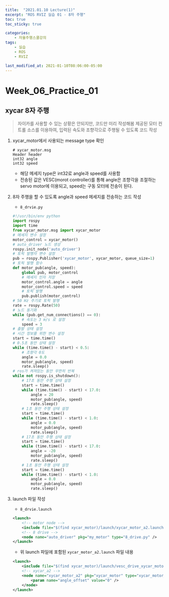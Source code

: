 ```yaml
---
title:  "2021.01.10 Lecture(1)"
excerpt: "ROS RVIZ 실습 01 - 8자 주행"
toc: true
toc_sticky: true

categories:
    - 자율주행스쿨강의
tags:
    - 실습
    - ROS
    - RVIZ

last_modified_at: 2021-01-10T08:06:00-05:00
---
```


# Week_06_Practice_01
## xycar 8자 주행

>자이카를 사용할 수 있는 상황은 안되지만, 코드만 미리 작성해봄
>제공된 모터 컨트롤 소스를 이용하여, 입력된 속도와 조향각으로 주행될 수 있도록  코드 작성

1. xycar_motor에서 사용되는 message type 확인
    ```
    # xycar_motor.msg
    Header header
    int32 angle
    int32 speed
    ```
    - 해당 메세지 type은 int32로 angle과 speed를 사용함
    - 전송된 값은 VESC(morot controller)를 통해 angle은 조향각을 조절하는 servo motor에 이용되고, speed는 구동 모터에 전송이 된다.

2. 8자 주행을 할 수 있도록 angle과 speed 메세지를 전송하는 코드 작성
    - `8_drvie.py`
    ```python
    #!/usr/bin/env python
    import rospy
    import time
    from xycar_motor.msg import xycar_motor
    # 메세지 변수 설정
    motor_control = xycar_motor()
    # auto_driver 노드 생성
    rospy.init_node('auto_driver')
    # 토픽 발행자 변수 설정
    pub = rospy.Publisher('xycar_motor', xycar_motor, queue_size=1)
    # 토픽 발행 함수
    def motor_pub(angle, speed):
        global pub, motor_control
        # 메세지 인자 저장
        motor_control.angle = angle
        motor_control.speed = speed
        # 토픽 발행
        pub.publish(motor_control)
    # 50 Hz 주기로 토픽 발행
    rate = rospy.Rate(50)
    # 노드 동기화
    while (pub.get_num_connections() == 0):
        # 속도는 3 m/s 로 설정
        speed = 3
    # 출발 상태 설정
    # 시간 정보를 위한 변수 설정
    start = time.time()
    # 0.5초 동안 상태 설정
    while (time.time() - start) < 0.5:
        # 조향각 0도
        angle = 0.0
        motor_pub(angle, speed)
        rate.sleep()
    # ros가 켜져있는 동안 무한히 반복
    while not rospy.is_shutdown():
        # 17초 동안 주행 상태 설정
        start = time.time()
        while (time.time() - start) < 17.0:
            angle = 20
            motor_pub(angle, speed)
            rate.sleep()
        # 1초 동안 주행 상태 설정
        start = time.time()
        while (time.time() - start) < 1.0:
            angle = 0.0
            motor_pub(angle, speed)
            rate.sleep()
        # 17초 동안 주행 상태 설정
        start = time.time()
        while (time.time() - start) < 17.0:
            angle = -20
            motor_pub(angle, speed)
            rate.sleep()
        # 1초 동안 주행 상태 설정
        start = time.time()
        while (time.time() - start) < 1.0:
            angle = 0.0
            motor_pub(angle, speed)
            rate.sleep()
    ```

3. launch 파일 작성
    - `8_drvie.launch`
    ```xml
    <launch>
        <!-- motor node -->
        <include file="$(find xycar_motor)/launch/xycar_motor_a2.launch" />
        <!-- 8 drive -->
        <node name="auto_driver" pkg="my_motor" type="8_drive.py" />
    </launch>
    ```

    - 위 launch 파일에 포함된 `xycar_motor_a2.launch` 파일 내용
    ```xml
    <launch>
        <include file="$(find xycar_motor)/launch/vesc_drive_xycar_motor.launch" />
        <!-- xycar_a2 -->
        <node name="xycar_motor_a2" pkg="xycar_motor" type="xycar_motor_a2.py" output="screen" >
            <param name="angle_offset" value="0" />
        </node>
    </launch>
    ```
